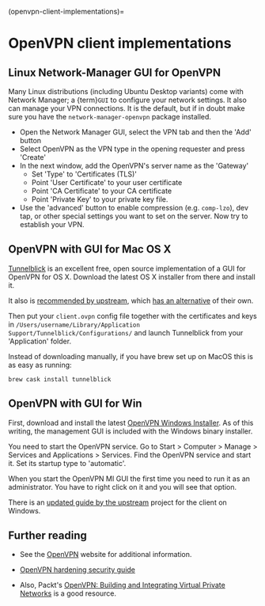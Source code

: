 (openvpn-client-implementations)=
# OpenVPN client implementations


## Linux Network-Manager GUI for OpenVPN

Many Linux distributions (including Ubuntu Desktop variants) come with Network Manager; a {term}`GUI` to configure your network settings. It also can manage your VPN connections. It is the default, but if in doubt make sure you have the `network-manager-openvpn` package installed.

- Open the Network Manager GUI, select the VPN tab and then the 'Add' button
- Select OpenVPN as the VPN type in the opening requester and press 'Create'
- In the next window, add the OpenVPN's server name as the 'Gateway'
  - Set 'Type' to 'Certificates (TLS)'
  - Point 'User Certificate' to your user certificate
  - Point 'CA Certificate' to your CA certificate
  - Point 'Private Key' to your private key file.
- Use the 'advanced' button to enable compression (e.g. `comp-lzo`), dev tap, or other special settings you want to set on the server. Now try to establish your VPN.

## OpenVPN with GUI for Mac OS X

[Tunnelblick](https://tunnelblick.net) is an excellent free, open source implementation of a GUI for OpenVPN for OS X. Download the latest OS X installer from there and install it.

It also is [recommended by upstream](https://openvpn.net/vpn-server-resources/connecting-to-access-server-with-macos/#alternative-openvpn-open-source-tunnelblick-program), which [has an alternative](https://openvpn.net/vpn-server-resources/installation-guide-for-openvpn-connect-client-on-macos/) of their own.

Then put your `client.ovpn` config file together with the certificates and keys in `/Users/username/Library/Application Support/Tunnelblick/Configurations/` and launch Tunnelblick from your 'Application' folder.

Instead of downloading manually, if you have brew set up on MacOS this is as easy as running:

`brew cask install tunnelblick`

## OpenVPN with GUI for Win

First, download and install the latest [OpenVPN Windows Installer](https://openvpn.net/community-downloads/). As of this writing, the management GUI is included with the Windows binary installer.

You need to start the OpenVPN service. Go to Start \> Computer \> Manage \> Services and Applications \> Services. Find the OpenVPN service and start it. Set its startup type to 'automatic'.

When you start the OpenVPN MI GUI the first time you need to run it as an administrator. You have to right click on it and you will see that option.

There is an [updated guide by the upstream](https://community.openvpn.net/openvpn/wiki/Easy_Windows_Guide) project for the client on Windows.

## Further reading

- See the [OpenVPN](http://openvpn.net/) website for additional information.

- [OpenVPN hardening security guide](http://openvpn.net/index.php/open-source/documentation/howto.html#security)

- Also, Packt's [OpenVPN: Building and Integrating Virtual Private Networks](http://www.packtpub.com/openvpn/book) is a good resource.
